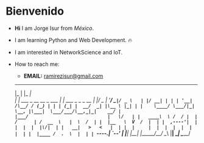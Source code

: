 # Bienvenido


- **Hi** I am Jorge Isur from *México*.

- I am learning Python and Web Development. :fire:

-  I am interested in NetworkScience and IoT.

- How to reach me: 
    - **EMAIL:** ramirezisur@gmail.com
  ___                        _____               
  |_  |                      |_   _|              
    | | ___  _ __ __ _  ___    | | ___ _   _ _ __ 
    | |/ _ \| '__/ _` |/ _ \   | |/ __| | | | '__|
/\__/ / (_) | | | (_| |  __/  _| |\__ \ |_| | |   
\____/ \___/|_|  \__, |\___|  \___/___/\__,_|_|   
                  __/ |                           
                 |___/                            
|   \/   | |   ____\  \ /  / |  |  /      | /  __  \  
|  \  /  | |  |__   \  V  /  |  | |  ,----'|  |  |  | 
|  |\/|  | |   __|   >   <   |  | |  |     |  |  |  | 
|  |  |  | |  |____ /  .  \  |  | |  `----.|  `--'  | 
|__|  |__| |_______/__/ \__\ |__|  \______| \______/  
                                                      
